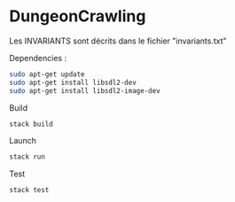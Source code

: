 # DungeonCrawling


Les INVARIANTS sont décrits dans le fichier "invariants.txt"

Dependencies :
```bash
sudo apt-get update 
sudo apt-get install libsdl2-dev
sudo apt-get install libsdl2-image-dev
```

Build 

```bash
stack build 
```
Launch 

```bash
stack run 
```

Test 

```bash
stack test 
```

































